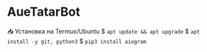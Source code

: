 # AueTatarBot

📥 Установка на Termux/Ubuntu
$ `apt update && apt upgrade`
$ `apt install -y git, python3`
$ `pip3 install aiogram`
